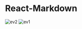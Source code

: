# React-Markdown
![ev2](https://user-images.githubusercontent.com/36531255/143880058-ea326df2-a7e6-4324-8ba0-01f94404237f.PNG)
![ev1](https://user-images.githubusercontent.com/36531255/143880065-24497861-e6d8-4ba1-8fd0-d2ff7a3e4141.PNG)
